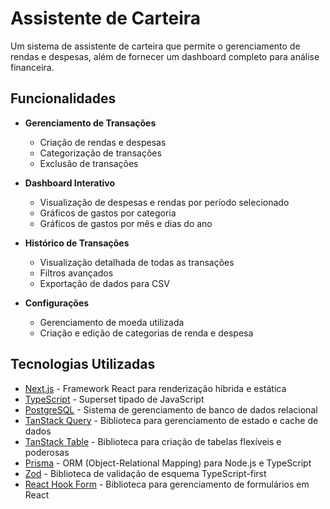 # Assistente de Carteira

Um sistema de assistente de carteira que permite o gerenciamento de rendas e despesas, além de fornecer um dashboard completo para análise financeira.

## Funcionalidades

- **Gerenciamento de Transações**
  - Criação de rendas e despesas
  - Categorização de transações
  - Exclusão de transações

- **Dashboard Interativo**
  - Visualização de despesas e rendas por período selecionado
  - Gráficos de gastos por categoria
  - Gráficos de gastos por mês e dias do ano

- **Histórico de Transações**
  - Visualização detalhada de todas as transações
  - Filtros avançados
  - Exportação de dados para CSV

- **Configurações**
  - Gerenciamento de moeda utilizada
  - Criação e edição de categorias de renda e despesa

## Tecnologias Utilizadas

- [Next.js](https://nextjs.org/) - Framework React para renderização híbrida e estática
- [TypeScript](https://www.typescriptlang.org/) - Superset tipado de JavaScript
- [PostgreSQL](https://www.postgresql.org/) - Sistema de gerenciamento de banco de dados relacional
- [TanStack Query](https://tanstack.com/query/latest) - Biblioteca para gerenciamento de estado e cache de dados
- [TanStack Table](https://tanstack.com/table/v8) - Biblioteca para criação de tabelas flexíveis e poderosas
- [Prisma](https://www.prisma.io/) - ORM (Object-Relational Mapping) para Node.js e TypeScript
- [Zod](https://github.com/colinhacks/zod) - Biblioteca de validação de esquema TypeScript-first
- [React Hook Form](https://react-hook-form.com/) - Biblioteca para gerenciamento de formulários em React
